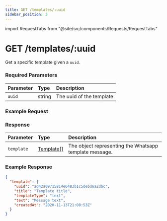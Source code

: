 ```yaml
---
title: GET /templates/:uuid
sidebar_position: 3
---
```


import RequestTabs from "@site/src/components/Requests/RequestTabs"

# GET /templates/:uuid

Get a specific template given a `uuid`.

### Required Parameters

| Parameter | Type   | Description              |
| :-------- | :----- | :----------------------- |
| `uuid`    | string | The uuid of the template |

### Example Request

<RequestTabs endpoint='templates_api' request="get_template"/>

### Response

| Parameter  | Type                                               | Description                                            |
| :--------- | :------------------------------------------------- | :----------------------------------------------------- |
| `template` | [Template[]](/api_reference/object_types/template) | The object representing the Whatsapp template message. |

### Example Response

```json title=response.json
{
  "template": {
    "uuid": "ad42a09715814e6483b1c5debd6a2dbc",
    "title": "Template title",
    "templateType": "text",
    "text": "Message text",
    "createdAt": "2020-11-13T21:08:53Z"
  }
}
```
